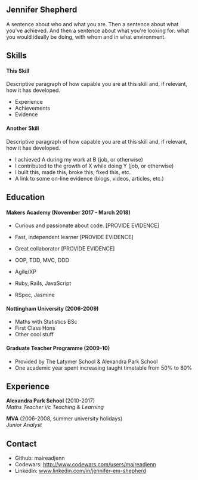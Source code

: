 ## Jennifer Shepherd

A sentence about who and what you are. Then a sentence about what you've achieved. And then a sentence about what you're looking for: what you would ideally be doing, with whom and in what environment.

## Skills

#### This Skill

Descriptive paragraph of how capable you are at this skill and, if relevant, how it has developed.

- Experience
- Achievements
- Evidence

#### Another Skill

Descriptive paragraph of how capable you are at this skill and, if relevant, how it has developed.

- I achieved A during my work at B (job, or otherwise)
- I contributed to the growth of X while doing Y (job, or otherwise)
- I built this, made this, broke this, fixed this, etc.
- A link to some on-line evidence (blogs, videos, articles, etc.)

## Education

#### Makers Academy (November 2017 - March 2018)

- Curious and passionate about code. [PROVIDE EVIDENCE]
- Fast, independent learner [PROVIDE EVIDENCE]
- Great collaborator [PROVIDE EVIDENCE]

- OOP, TDD, MVC, DDD
- Agile/XP
- Ruby, Rails, JavaScript
- RSpec, Jasmine

#### Nottingham University (2006-2009)

- Maths with Statistics BSc
- First Class Hons
- Other cool stuff

#### Graduate Teacher Programme (2009-10)

- Provided by The Latymer School & Alexandra Park School
- One academic year spent increasing taught timetable from 50% to 80%

## Experience

**Alexandra Park School** (2010-2017)    
*Maths Teacher i/c Teaching & Learning*

**MVA** (2006-2008, summer university holidays)   
*Junior Analyst*  

## Contact
- Github: maireadjenn
- Codewars: http://www.codewars.com/users/maireadjenn
- LinkedIn: www.linkedin.com/in/jennifer-em-shepherd
